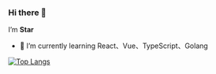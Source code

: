 ### Hi there 👋

I’m **Star**

- 🔭 I’m currently learning React、Vue、TypeScript、Golang

<!--
**listar/listar** is a ✨ _special_ ✨ repository because its `README.md` (this file) appears on your GitHub profile.

Here are some ideas to get you started:

- 🔭 I’m currently working on ...
- 🌱 I’m currently learning ...
- 👯 I’m looking to collaborate on ...
- 🤔 I’m looking for help with ...
- 💬 Ask me about ...
- 📫 How to reach me: ...
- 😄 Pronouns: ...
- ⚡ Fun fact: ...
-->

<!-- [![Anurag's GitHub stats](https://github-readme-stats.vercel.app/api?username=listar)](https://github.com/anuraghazra/github-readme-stats) -->

[![Top Langs](https://github-readme-stats.vercel.app/api/top-langs/?username=listar&layout=default)](https://github.com/anuraghazra/github-readme-stats)



